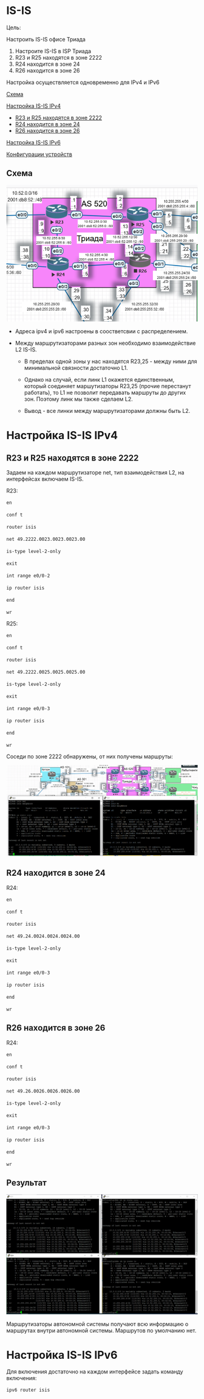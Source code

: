 # IS-IS

Цель:

Настроить IS-IS офисе Триада

1. Настроите IS-IS в ISP Триада
2. R23 и R25 находятся в зоне 2222
3. R24 находится в зоне 24
4. R26 находится в зоне 26

Настройка осуществляется одновременно для IPv4 и IPv6

[Схема](#head0)

[Настройка IS-IS IPv4](#head1)

* [R23 и R25 находятся в зоне 2222](#head2222)
* [R24 находится в зоне 24](#head24)
* [R26 находится в зоне 26](#head26)

[Настройка IS-IS IPv6](#head2)

[Конфигурации устройств](configs)

## <a name="head0"></a>  Схема

![](screenshots/2021-05-07-13-44-43-image.png)

- Адреса ipv4 и ipv6 настроены в соостветсвии с распределением.

- Между маршрутизаторами разных зон необходимо взаимодействие L2 IS-IS.
  
  - В пределах одной зоны у нас находятся R23,25 - между ними для минимальной связности достаточно L1.
  
  - Однако на случай, если линк L1 окажется единственным, который соединяет маршутизаторы R23,25 (прочие перестанут работать), то L1 не позволит передавать маршруты до других зон. Поэтому линк мы также сделаем L2.
  
  - Вывод - все линки между маршрутизаторами должны быть L2.
  

# <a name="head1"></a>  Настройка IS-IS IPv4

## <a name="head2222"></a>  R23 и R25 находятся в зоне 2222

Задаем на каждом маршрутизаторе net, тип взаимодействия L2, на интерфейсах включаем IS-IS.

R23:

```
en

conf t

router isis

net 49.2222.0023.0023.0023.00

is-type level-2-only

exit

int range e0/0-2

ip router isis

end

wr 
```

R25:

```
en

conf t

router isis

net 49.2222.0025.0025.0025.00

is-type level-2-only

exit

int range e0/0-3

ip router isis

end

wr 
```

Соседи по зоне 2222 обнаружены, от них получены маршруты:

![](screenshots/2021-05-07-16-07-48-image.png)

## <a name="head24"></a>  R24 находится в зоне 24

R24:

```
en

conf t

router isis

net 49.24.0024.0024.0024.00

is-type level-2-only

exit

int range e0/0-3

ip router isis

end

wr 
```

## <a name="head26"></a>  R26 находится в зоне 26

R24:

```
en

conf t

router isis

net 49.26.0026.0026.0026.00

is-type level-2-only

exit

int range e0/0-3

ip router isis

end

wr 
```

## Результат

![](screenshots/2021-05-07-16-14-44-image.png)

Маршрутизаторы автономной системы получают всю информацию о маршрутах внутри автономной системы. Маршрутов по умолчанию нет.

# <a name="head2"></a>  Настройка IS-IS IPv6

Для включения достаточно на каждом интерфейсе задать команду включения:

```
ipv6 router isis
```
